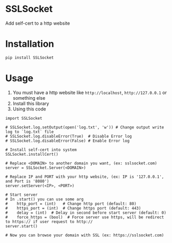 # SSLSocket
Add self-cert to a http website

# Installation
```bash
pip install SSLSocket
```

# Usage
1. You must have a http website like `http://localhost`, `http://127.0.0.1` or something else
2. Install this library
3. Using this code
```python3
import SSLSocket

# SSLSocket.log.setOutput(open('log.txt', 'w'))	# Change output write log to `log.txt` file
# SSLSocket.log.disableError(True)	# Disable Error log
# SSLSocket.log.disableError(False)	# Enable Error log

# Install self-cert into system
SSLSocket.installCert()

# Replace <DOMAIN> to another domain you want, (ex: sslsocket.com)
server = SSLSocket.Server(<DOMAIN>)  

# Replace IP and PORT with your http website, (ex: IP is '127.0.0.1', and Port is '8080')
server.setServer(<IP>, <PORT>)

# Start server
# In .start() you can use some arg
#    http_port = (int)   # Change http port (default: 80)
#    https_port = (int)  # Change https port (default: 443)
#    delay = (int)  # Delay in second before start server (default: 0)
#    force_https = (bool)  # Force server use https, will be redirect to https:// if user request to http://
server.start()

# Now you can browse your domain with SSL (ex: https://sslsocket.com)
```
